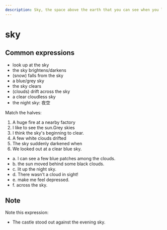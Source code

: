 ```yaml
---
description: Sky, the space above the earth that you can see when you look up, where clouds and the sun, moon and stars appear. (天；天空)
---
```


# sky

## Common expressions

- look up at the sky
- the sky brightens/darkens
- (snow) falls from the sky
- a blue/grey sky
- the sky clears
- (clouds) drift across the sky
- a clear cloudless sky
- the night sky: 夜空

Match the halves:

1. A huge fire at a nearby factory
2. I like to see the sun.Grey skies
3. I think the sky's beginning to clear.
4. A few white clouds drifted
5. The sky suddenly darkened when
6. We looked out at a clear blue sky.

- a. I can see a few blue patches among the clouds.
- b. the sun moved behind some black clouds.
- c. lit up the night sky.
- d. There wasn't a cloud in sight!
- e. make me feel depressed.
- f. across the sky.

## Note

Note this expression:

- The castle stood out against the evening sky.
